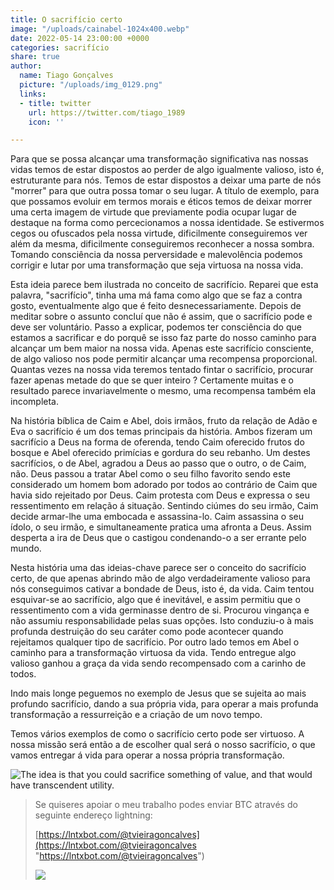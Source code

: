 ```yaml
---
title: O sacrifício certo
image: "/uploads/cainabel-1024x400.webp"
date: 2022-05-14 23:00:00 +0000
categories: sacrifício
share: true
author:
  name: Tiago Gonçalves
  picture: "/uploads/img_0129.png"
  links:
  - title: twitter
    url: https://twitter.com/tiago_1989
    icon: ''

---
```

Para que se possa alcançar uma transformação significativa nas nossas vidas temos de estar dispostos ao perder de algo igualmente valioso, isto é, estruturante para nós. Temos de estar dispostos a deixar uma parte de nós "morrer" para que outra possa tomar o seu lugar. A título de exemplo, para que possamos evoluir em termos morais e éticos temos de deixar morrer uma certa imagem de virtude que previamente podia ocupar lugar de destaque na forma como percecionamos a nossa identidade. Se estivermos cegos ou ofuscados pela nossa virtude, dificilmente conseguiremos ver além da mesma, dificilmente conseguiremos reconhecer a nossa sombra. Tomando consciência da nossa perversidade e malevolência podemos corrigir e lutar por uma transformação que seja virtuosa na nossa vida.

Esta ideia parece bem ilustrada no conceito de sacrifício. Reparei que esta palavra, "sacrifício", tinha uma má fama como algo que se faz a contra gosto, eventualmente algo que é feito desnecessariamente.  Depois de meditar sobre o assunto concluí que não é assim, que o sacrifício pode e deve ser voluntário. Passo a explicar, podemos ter consciência  do que estamos a sacrificar e do porquê se isso faz parte do nosso caminho para alcançar um bem maior na nossa vida. Apenas este sacrifício consciente, de algo valioso nos pode permitir alcançar uma recompensa proporcional. Quantas vezes na nossa vida teremos tentado fintar o sacrifício, procurar fazer apenas metade do que se quer inteiro ? Certamente muitas e o resultado parece invariavelmente o mesmo, uma recompensa também ela incompleta.

Na história bíblica de Caim e Abel, dois irmãos, fruto da relação de Adão e Eva o sacrifício é um dos temas principais da história. Ambos fizeram um sacrifício a Deus na forma de oferenda, tendo Caim oferecido frutos do bosque e Abel oferecido primícias e gordura do seu rebanho. Um destes sacrifícios, o de Abel, agradou a Deus ao passo que o outro, o de Caim, não. Deus passou a tratar Abel como o seu filho favorito sendo este considerado um homem bom adorado por todos ao contrário de Caim que havia sido rejeitado por Deus. Caim protesta com Deus e expressa o seu ressentimento em relação á situação. Sentindo ciúmes do seu irmão, Caim decide armar-lhe uma embocada e assassina-lo. Caim assassina o seu ídolo, o seu irmão, e simultaneamente pratica uma afronta a Deus. Assim desperta a ira de Deus que o castigou condenando-o a ser errante pelo mundo.

Nesta história uma das ideias-chave parece ser o conceito do sacrifício certo, de que apenas abrindo mão de algo verdadeiramente valioso para nós conseguimos cativar a bondade de Deus, isto é, da vida. Caim tentou esquivar-se ao sacrifício, algo que é inevitável, e assim permitiu que o ressentimento com a vida germinasse dentro de si. Procurou vingança e não assumiu responsabilidade pelas suas opções. Isto conduziu-o à mais profunda destruição do seu caráter como pode acontecer quando rejeitamos qualquer tipo de sacrifício. Por outro lado temos em Abel o caminho para a transformação virtuosa da vida. Tendo entregue algo valioso ganhou a graça da vida sendo recompensado com a carinho de todos.

Indo mais longe peguemos no exemplo de Jesus que se sujeita ao mais profundo sacrifício, dando a sua própria vida, para operar a mais profunda transformação a ressurreição e a criação de um novo tempo.

Temos vários exemplos de como o sacrifício certo pode ser virtuoso. A nossa missão será então a de escolher qual será o nosso sacrifício, o que vamos entregar á vida para operar a nossa própria transformação.

![The idea is that you could sacrifice something of value, and that would  have transcendent utility.](https://img.libquotes.com/pic-quotes/v2/jordan-peterson-quote-lbv8i7b.jpg)

> Se quiseres apoiar o meu trabalho podes enviar BTC através do seguinte endereço lightning:
>
> [https://lntxbot.com/@tvieiragoncalves](https://lntxbot.com/@tvieiragoncalves "https://lntxbot.com/@tvieiragoncalves")
>
> ![](https://i.imgur.com/v8i5Xd3.png)